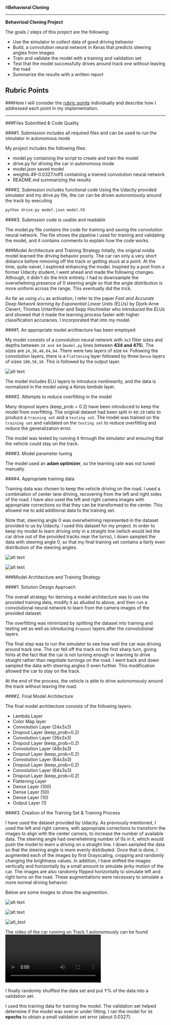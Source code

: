 #**Behavioral Cloning**

---

**Behavrioal Cloning Project**

The goals / steps of this project are the following:
* Use the simulator to collect data of good driving behavior
* Build, a convolution neural network in Keras that predicts steering angles from images
* Train and validate the model with a training and validation set
* Test that the model successfully drives around track one without leaving the road
* Summarize the results with a written report


[//]: # (Image References)

[image1]: ./images_for_writeup/Neural_architechture_pic.jpg "Model Visualization"
[image2]: ./images_for_writeup/initial_distribution.png "Initial distribution of the steering angles"
[image3]: ./images_for_writeup/modified_distribution.png "Modified distribution of the steering angles"
[image4]: ./images_for_writeup/cropped_img.png "cropped image"
[image5]: ./images_for_writeup/Initial_grab.png
[image6]: ./images_for_writeup/Output_generator.png "Output of the batch generator"
[video1]: ./run1.mp4 "video of the vehicle running autonomously"



## Rubric Points
###Here I will consider the [rubric points](https://review.udacity.com/#!/rubrics/432/view) individually and describe how I addressed each point in my implementation.  

---
###Files Submitted & Code Quality

####1. Submission includes all required files and can be used to run the simulator in autonomous mode

My project includes the following files:
* model.py containing the script to create and train the model
* drive.py for driving the car in autonomous mode
* model.json saved model
* weights.49-0.0327.hdf5 containing a trained convolution neural network
* README.md summarizing the results

####2. Submssion includes functional code
Using the Udacity provided simulator and my drive.py file, the car can be driven autonomously around the track by executing
```sh
python drive.py model.json model.h5
```

####3. Submssion code is usable and readable

The model.py file contains the code for training and saving the convolution neural network. The file shows the pipeline I used for training and validating the model, and it contains comments to explain how the code works.

###Model Architecture and Training Strategy
Initally, the original nvidia model learned the driving behavior poorly. The car ran only a very short distance before mmoving off the track or getting stuck at a point. At the time, quite naivel, I explored enhancing the model. Inspired by a post from a former Udacity student, I went ahead and made the following changes. Although, it didn't do the trick entirely. I had to downsample the overwhelming presence of 0 steering angle so that the angle distribution is more uniform across the range. This eventually did the trick. 

As far as using `elu` as activation, I refer to the paper *Fast and Accurate Deep Network learning by Exponential Linear Units (ELUs)* by Djork-Arne Clevert, Thomas Unterthiner and Sepp Hochireiter who introduced the ELUs and showed that it made the learning process faster with higher classification accuracies. I incorporated that into my model. 

####1. An appropriate model arcthiecture has been employed

My model consists of a convolution neural network with `3x3` filter sizes and depths between `24 and 64` (`model.py` lines between **434 and 475**). The sizes are `24,36,48,64,64`. There were two layers of size `64`. Following the convolution layers, there is a `Flattening` layer followed by three `Dense` layers of sizes `100,50,10`. This is followed by the output layer.

 ![alt text][image1]

The model includes ELU layers to introduce nonlinearity, and the data is normalized in the model using a *Keras lambda* layer.  

####2. Attempts to reduce overfitting in the model

Many dropout layers (keep_prob = 0.2) have been introduced to keep the model from overfitting.
The original dataset had been split in `80:20` ratio to produce a `training set` and a `testing set`. The model was trained on the `training set` and validated on the `testing set` to reduce overfitting and reduce the generalization error.

The model was tested by running it through the simulator and ensuring that the vehicle could stay on the track.

####3. Model parameter tuning

The model used an **adam optimizer**, so the learning rate was not tuned manually.

####4. Appropriate training data

Training data was chosen to keep the vehicle driving on the road. I used a combination of center lane driving, recovering from the left and right sides of the road. I have also used the left and right camera images with appropriate corrections so that they can be transformed to the center. This allowed me to add additional data to the training set.  

Note that, steering angle 0 was overwhelming represented in the dataset provided to us by Udacity. I used this dataset for my project. In order to keep my model to learn driving only in a straight line (which would led the car drive out of the provided tracks near the turns), I down sampled the data with steering angle 0, so that my final training set contains a fairly even distribution of the steering angles.

![alt text][image2]

![alt text][image3]


###Model Architecture and Training Strategy

####1. Solution Design Approach

The overall strategy for deriving a model architecture was to use the provided training data, modify it as alluded to above, and then run a convolutional neural network to learn from the camera images of the provided dataset.

The overfitting was minimized by splitting the dataset into training and testing set as well as introducing `dropout` layers after the convolutional layers.

The final step was to run the simulator to see how well the car was driving around track one. The car fell off the track on the first sharp turn, giving hints at the fact that the car is not turning enough or learning to drive straight rather than negotiate turnings on the road. I went back and down sampled the data with steering angles 0 even further. This modification allowed the car to stay on the track.

At the end of the process, the vehicle is able to drive autonomously around the track without leaving the road.

####2. Final Model Architecture

The final model architecture consists of the following layers:

* Lambda Layer
* Color Map layer
* Convolution Layer (24x3x3)
* Dropout Layer (keep_prob=0.2)
* Convolution Layer (36x3x3)
* Dropout Layer (keep_prob=0.2)
* Convolution Layer (48x3x3)
* Dropout Layer (keep_prob=0.2)
* Convolution Layer (64x3x3)
* Dropout Layer (keep_prob=0.2)
* Convolution Layer (64x3x3)
* Dropout Layer (keep_prob=0.2)
* Flattening Layer
* Dense Layer (100)
* Dense Layer (50)
* Dense Layer (10)
* Output Layer (1)

####3. Creation of the Training Set & Training Process

I have used the dataset provided by Udacity. As previously mentioned, I used the left and right camera, with appropriate corrections to transform the images to align with the center camera, to increase the number of available data. The steering angle had overwhelming number of 0s in it, which would push the model to learn a driving on a straight line. I down sampled the data so that the steering angle is more evenly distributed. Once that is done, I augmented each of the images by first Grayscaling, cropping and randomly changing the brightness values. In addition, I have shifted the images vertically and horizontally by a small amount to simulate jerky motion of the car. The images are also randomly flipped horizontally to simulate left and right turns on the road. These augmentations were necessary to simulate a more normal driving behavior.

Below are some images to show the augmention.

![alt text][image4]

![alt text][image5]

![alt_text][image6]

The video of the car running on Track 1 autonomously can be found ![alt text][video1]. 

I finally randomly shuffled the data set and put Y% of the data into a validation set.

I used this training data for training the model. The validation set helped determine if the model was over or under fitting. I ran the model for `50` **epochs** to obtain a small validation set error (about 0.0327).
